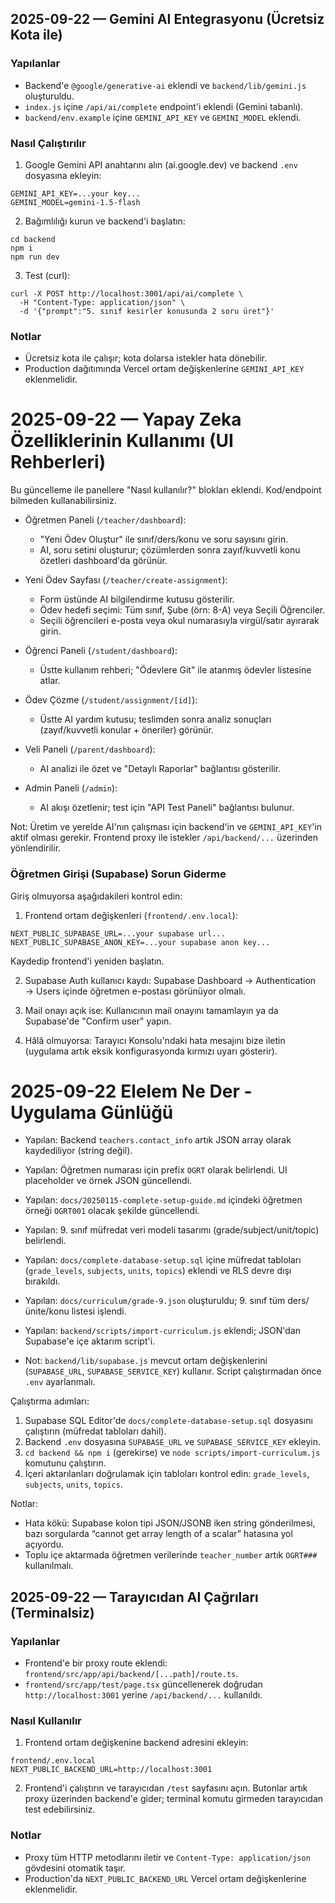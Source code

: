## 2025-09-22 — Gemini AI Entegrasyonu (Ücretsiz Kota ile)

### Yapılanlar
- Backend'e `@google/generative-ai` eklendi ve `backend/lib/gemini.js` oluşturuldu.
- `index.js` içine `/api/ai/complete` endpoint'i eklendi (Gemini tabanlı).
- `backend/env.example` içine `GEMINI_API_KEY` ve `GEMINI_MODEL` eklendi.

### Nasıl Çalıştırılır
1) Google Gemini API anahtarını alın (ai.google.dev) ve backend `.env` dosyasına ekleyin:
```
GEMINI_API_KEY=...your key...
GEMINI_MODEL=gemini-1.5-flash
```
2) Bağımlılığı kurun ve backend'i başlatın:
```
cd backend
npm i
npm run dev
```
3) Test (curl):
```
curl -X POST http://localhost:3001/api/ai/complete \
  -H "Content-Type: application/json" \
  -d '{"prompt":"5. sınıf kesirler konusunda 2 soru üret"}'
```

### Notlar
- Ücretsiz kota ile çalışır; kota dolarsa istekler hata dönebilir.
- Production dağıtımında Vercel ortam değişkenlerine `GEMINI_API_KEY` eklenmelidir.

# 2025-09-22 — Yapay Zeka Özelliklerinin Kullanımı (UI Rehberleri)

Bu güncelleme ile panellere "Nasıl kullanılır?" blokları eklendi. Kod/endpoint bilmeden kullanabilirsiniz.

- Öğretmen Paneli (`/teacher/dashboard`):
  - "Yeni Ödev Oluştur" ile sınıf/ders/konu ve soru sayısını girin.
  - AI, soru setini oluşturur; çözümlerden sonra zayıf/kuvvetli konu özetleri dashboard'da görünür.

- Yeni Ödev Sayfası (`/teacher/create-assignment`):
  - Form üstünde AI bilgilendirme kutusu gösterilir.
  - Ödev hedefi seçimi: Tüm sınıf, Şube (örn: 8-A) veya Seçili Öğrenciler.
  - Seçili öğrencileri e-posta veya okul numarasıyla virgül/satır ayırarak girin.

- Öğrenci Paneli (`/student/dashboard`):
  - Üstte kullanım rehberi; "Ödevlere Git" ile atanmış ödevler listesine atlar.

- Ödev Çözme (`/student/assignment/[id]`):
  - Üstte AI yardım kutusu; teslimden sonra analiz sonuçları (zayıf/kuvvetli konular + öneriler) görünür.

- Veli Paneli (`/parent/dashboard`):
  - AI analizi ile özet ve "Detaylı Raporlar" bağlantısı gösterilir.

- Admin Paneli (`/admin`):
  - AI akışı özetlenir; test için "API Test Paneli" bağlantısı bulunur.

Not: Üretim ve yerelde AI'nın çalışması için backend'in ve `GEMINI_API_KEY`'in aktif olması gerekir. Frontend proxy ile istekler `/api/backend/...` üzerinden yönlendirilir.

### Öğretmen Girişi (Supabase) Sorun Giderme

Giriş olmuyorsa aşağıdakileri kontrol edin:

1) Frontend ortam değişkenleri (`frontend/.env.local`):
```
NEXT_PUBLIC_SUPABASE_URL=...your supabase url...
NEXT_PUBLIC_SUPABASE_ANON_KEY=...your supabase anon key...
```
Kaydedip frontend'i yeniden başlatın.

2) Supabase Auth kullanıcı kaydı: Supabase Dashboard → Authentication → Users içinde öğretmen e-postası görünüyor olmalı.

3) Mail onayı açık ise: Kullanıcının mail onayını tamamlayın ya da Supabase'de "Confirm user" yapın.

4) Hâlâ olmuyorsa: Tarayıcı Konsolu'ndaki hata mesajını bize iletin (uygulama artık eksik konfigurasyonda kırmızı uyarı gösterir).

# 2025-09-22 Elelem Ne Der - Uygulama Günlüğü

- Yapılan: Backend `teachers.contact_info` artık JSON array olarak kaydediliyor (string değil).
- Yapılan: Öğretmen numarası için prefix `OGRT` olarak belirlendi. UI placeholder ve örnek JSON güncellendi.
- Yapılan: `docs/20250115-complete-setup-guide.md` içindeki öğretmen örneği `OGRT001` olacak şekilde güncellendi.

- Yapılan: 9. sınıf müfredat veri modeli tasarımı (grade/subject/unit/topic) belirlendi.
- Yapılan: `docs/complete-database-setup.sql` içine müfredat tabloları (`grade_levels`, `subjects`, `units`, `topics`) eklendi ve RLS devre dışı bırakıldı.
- Yapılan: `docs/curriculum/grade-9.json` oluşturuldu; 9. sınıf tüm ders/ünite/konu listesi işlendi.
- Yapılan: `backend/scripts/import-curriculum.js` eklendi; JSON'dan Supabase'e içe aktarım script'i.
- Not: `backend/lib/supabase.js` mevcut ortam değişkenlerini (`SUPABASE_URL`, `SUPABASE_SERVICE_KEY`) kullanır. Script çalıştırmadan önce `.env` ayarlanmalı.

Çalıştırma adımları:
1) Supabase SQL Editor'de `docs/complete-database-setup.sql` dosyasını çalıştırın (müfredat tabloları dahil).
2) Backend `.env` dosyasına `SUPABASE_URL` ve `SUPABASE_SERVICE_KEY` ekleyin.
3) `cd backend && npm i` (gerekirse) ve `node scripts/import-curriculum.js` komutunu çalıştırın.
4) İçeri aktarılanları doğrulamak için tabloları kontrol edin: `grade_levels`, `subjects`, `units`, `topics`.

Notlar:
- Hata kökü: Supabase kolon tipi JSON/JSONB iken string gönderilmesi, bazı sorgularda “cannot get array length of a scalar” hatasına yol açıyordu.
- Toplu içe aktarmada öğretmen verilerinde `teacher_number` artık `OGRT###` kullanılmalı.

## 2025-09-22 — Tarayıcıdan AI Çağrıları (Terminalsiz)

### Yapılanlar
- Frontend'e bir proxy route eklendi: `frontend/src/app/api/backend/[...path]/route.ts`.
- `frontend/src/app/test/page.tsx` güncellenerek doğrudan `http://localhost:3001` yerine `/api/backend/...` kullanıldı.

### Nasıl Kullanılır
1) Frontend ortam değişkenine backend adresini ekleyin:
```
frontend/.env.local
NEXT_PUBLIC_BACKEND_URL=http://localhost:3001
```
2) Frontend'i çalıştırın ve tarayıcıdan `/test` sayfasını açın. Butonlar artık proxy üzerinden backend'e gider; terminal komutu girmeden tarayıcıdan test edebilirsiniz.

### Notlar
- Proxy tüm HTTP metodlarını iletir ve `Content-Type: application/json` gövdesini otomatik taşır.
- Production'da `NEXT_PUBLIC_BACKEND_URL` Vercel ortam değişkenlerine eklenmelidir.
